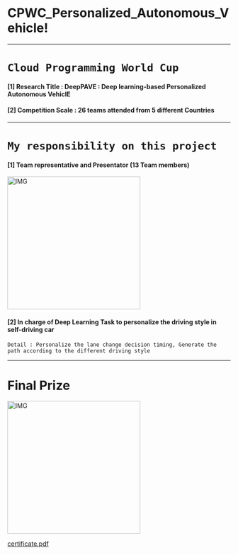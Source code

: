 # CPWC_Personalized_Autonomous_Vehicle!

---
# `Cloud Programming World Cup`

#### [1] Research Title : DeepPAVE : Deep learning-based Personalized Autonomous VehiclE
#### [2] Competition Scale : 26 teams attended from 5 different Countries
---
# `My responsibility on this project`
#### [1] Team representative and Presentator (13 Team members)

<img width="300" alt="IMG" src="https://user-images.githubusercontent.com/73331241/144007009-481d3b4b-c2e8-43b6-a135-9154f90ade68.PNG">

#### [2] In charge of Deep Learning Task to personalize the driving style in self-driving car

    Detail : Personalize the lane change decision timing, Generate the path according to the different driving style

---

# Final Prize


<img width="300" alt="IMG" src="https://user-images.githubusercontent.com/73331241/144005244-b65878d8-023c-4344-9e3a-75bd1523bd34.png">

[certificate.pdf](https://github.com/ChicagoPark/CPWC_Personalized_Vehicle/files/7623785/certificate.pdf)


